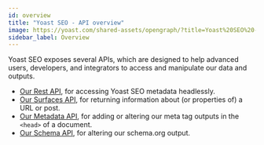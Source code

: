 ```yaml
---
id: overview
title: "Yoast SEO - API overview"
image: https://yoast.com/shared-assets/opengraph/?title=Yoast%20SEO%20-%20API%20overview
sidebar_label: Overview
---
```


Yoast SEO exposes several APIs, which are designed to help advanced users, developers, and integrators to access and manipulate our data and outputs.

- [Our Rest API](rest-api.md), for accessing Yoast SEO metadata headlessly.
- [Our Surfaces API](surfaces-api.md), for returning information about (or properties of) a URL or post.
- [Our Metadata API](metadata-api.md), for adding or altering our meta tag outputs in the `<head>` of a document.
- [Our Schema API](https://developer.yoast.com/features/schema/api), for altering our schema.org output.
